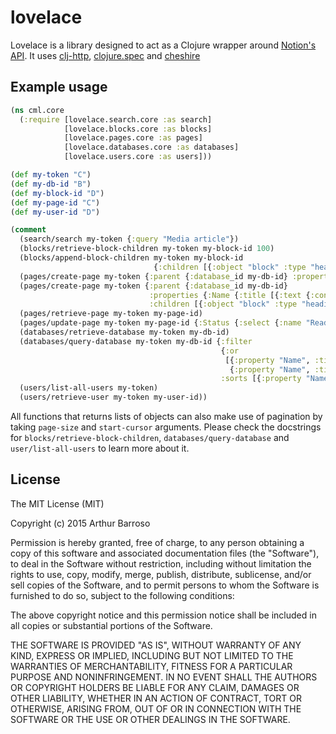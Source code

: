 # lovelace

Lovelace is a library designed to act as a Clojure wrapper around [Notion's API](https://developers.notion.com/reference/intro). It uses [clj-http](https://github.com/dakrone/clj-http), [clojure.spec](https://clojure.org/guides/spec) and [cheshire](https://github.com/dakrone/cheshire)

## Example usage
```clojure
(ns cml.core
  (:require [lovelace.search.core :as search]
            [lovelace.blocks.core :as blocks]
            [lovelace.pages.core :as pages]
            [lovelace.databases.core :as databases]
            [lovelace.users.core :as users]))

(def my-token "C")
(def my-db-id "B")
(def my-block-id "D")
(def my-page-id "C")
(def my-user-id "D")

(comment
  (search/search my-token {:query "Media article"})
  (blocks/retrieve-block-children my-token my-block-id 100)
  (blocks/append-block-children my-token my-block-id
                                {:children [{:object "block" :type "heading_2" :heading_2 {:text [{:type "text" :text {:content "chiclete"}}]}}]})
  (pages/create-page my-token {:parent {:database_id my-db-id} :properties {:Name {:title [{:text {:content "New Media Article"}}]}}})
  (pages/create-page my-token {:parent {:database_id my-db-id}
                               :properties {:Name {:title [{:text {:content "New Media Article"}}]}}
                               :children [{:object "block" :type "heading_2" :heading_2 {:text [{:type "text" :text {:content "chiclete"}}]}}]})
  (pages/retrieve-page my-token my-page-id)
  (pages/update-page my-token my-page-id {:Status {:select {:name "Reading"}}})
  (databases/retrieve-database my-token my-db-id)
  (databases/query-database my-token my-db-id {:filter
                                               {:or
                                                [{:property "Name", :title {:equals "teste"}}
                                                 {:property "Name", :title {:equals "New Media Article"}}]}
                                               :sorts [{:property "Name", :direction "ascending"}]})
  (users/list-all-users my-token)
  (users/retrieve-user my-token my-user-id))
```

All functions that returns lists of objects can also make use of pagination by taking `page-size` and `start-cursor` arguments. Please check the docstrings for `blocks/retrieve-block-children`, `databases/query-database` and `user/list-all-users` to learn more about it.

## License

The MIT License (MIT)

Copyright (c) 2015 Arthur Barroso

Permission is hereby granted, free of charge, to any person obtaining a copy of this software and associated documentation files (the "Software"), to deal in the Software without restriction, including without limitation the rights to use, copy, modify, merge, publish, distribute, sublicense, and/or sell copies of the Software, and to permit persons to whom the Software is furnished to do so, subject to the following conditions:

The above copyright notice and this permission notice shall be included in all copies or substantial portions of the Software.

THE SOFTWARE IS PROVIDED "AS IS", WITHOUT WARRANTY OF ANY KIND, EXPRESS OR IMPLIED, INCLUDING BUT NOT LIMITED TO THE WARRANTIES OF MERCHANTABILITY, FITNESS FOR A PARTICULAR PURPOSE AND NONINFRINGEMENT. IN NO EVENT SHALL THE AUTHORS OR COPYRIGHT HOLDERS BE LIABLE FOR ANY CLAIM, DAMAGES OR OTHER LIABILITY, WHETHER IN AN ACTION OF CONTRACT, TORT OR OTHERWISE, ARISING FROM, OUT OF OR IN CONNECTION WITH THE SOFTWARE OR THE USE OR OTHER DEALINGS IN THE SOFTWARE.
